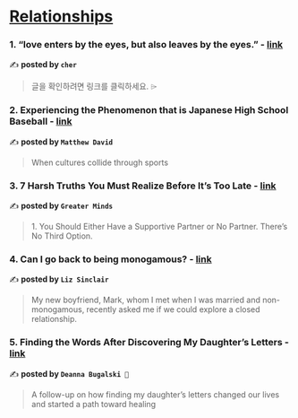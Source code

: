 
<h1><a href=https://medium.com/tag/relationships/recommended target="_blank" rel="noopener noreferrer">Relationships</a></h1>
<h3>1. “love enters by the eyes, but also leaves by the eyes.” - <a href="https://medium.com/@cherylkoo/love-enters-by-the-eyes-but-also-leaves-by-the-eyes-e1819a2e6f17" target="_blank" rel="noopener noreferrer">link</a></h3>

✍️ **posted by `cher`**

<blockquote>글을 확인하려면 링크를 클릭하세요. ⌲</blockquote>

<h3>2. Experiencing the Phenomenon that is Japanese High School Baseball - <a href="https://medium.com/a-culturated/experiencing-the-phenomenon-that-is-japanese-high-school-baseball-b40280d472b6" target="_blank" rel="noopener noreferrer">link</a></h3>

✍️ **posted by `Matthew David`**

<blockquote>When cultures collide through sports</blockquote>

<h3>3. 7 Harsh Truths You Must Realize Before It’s Too Late - <a href="https://medium.com/@greaterminds/7-harsh-truths-you-must-realize-before-its-too-late-58d3ebb42e29" target="_blank" rel="noopener noreferrer">link</a></h3>

✍️ **posted by `Greater Minds`**

<blockquote>1. You Should Either Have a Supportive Partner or No Partner. There’s No Third Option.</blockquote>

<h3>4. Can I go back to being monogamous? - <a href="https://medium.com/@hello-lizsinclair/can-i-go-back-to-being-monogamous-ddbcdd972a59" target="_blank" rel="noopener noreferrer">link</a></h3>

✍️ **posted by `Liz Sinclair`**

<blockquote>My new boyfriend, Mark, whom I met when I was married and non-monogamous, recently asked me if we could explore a closed relationship.</blockquote>

<h3>5. Finding the Words After Discovering My Daughter’s Letters - <a href="https://medium.com/the-memoirist/finding-the-words-after-discovering-my-daughters-letters-d3c537344c45" target="_blank" rel="noopener noreferrer">link</a></h3>

✍️ **posted by `Deanna Bugalski 💋`**

<blockquote>A follow-up on how finding my daughter’s letters changed our lives and started a path toward healing</blockquote>

